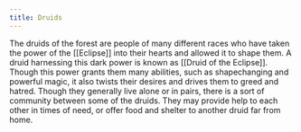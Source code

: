 ```yaml
---
title: Druids
---
```


The druids of the forest are people of many different races who have taken the power of the [[Eclipse]] into their hearts and allowed it to shape them. A druid harnessing this dark power is known as [[Druid of the Eclipse]]. Though this power grants them many abilities, such as shapechanging and powerful magic, it also twists their desires and drives them to greed and hatred. Though they generally live alone or in pairs, there is a sort of community between some of the druids. They may provide help to each other in times of need, or offer food and shelter to another druid far from home.
